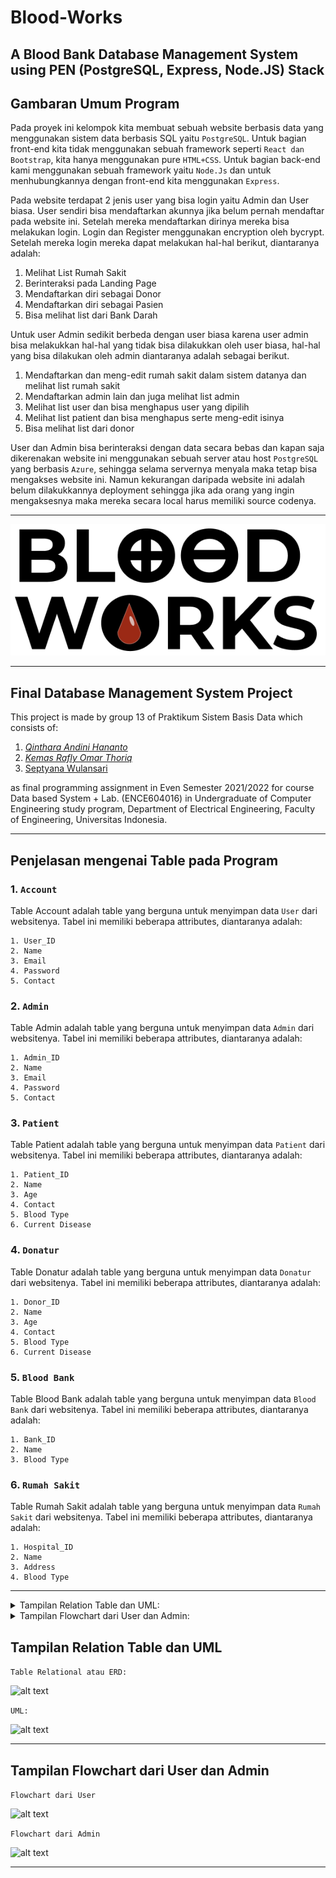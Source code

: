 # Blood-Works
A Blood Bank Database Management System using PEN (PostgreSQL, Express, Node.JS) Stack
---
## Gambaran Umum Program

Pada proyek ini kelompok kita membuat sebuah website berbasis data yang menggunakan sistem data berbasis SQL yaitu ```PostgreSQL```. Untuk bagian front-end kita tidak menggunakan sebuah framework seperti ```React dan Bootstrap```, kita hanya menggunakan pure ```HTML+CSS```. Untuk bagian back-end kami menggunakan sebuah framework yaitu ```Node.Js``` dan untuk menhubungkannya dengan front-end kita menggunakan ```Express```.

Pada website terdapat 2 jenis user yang bisa login yaitu Admin dan User biasa. User sendiri bisa mendaftarkan akunnya jika belum pernah mendaftar pada website ini. Setelah mereka mendaftarkan dirinya mereka bisa melakukan login. Login dan Register menggunakan encryption oleh bycrypt. Setelah mereka login mereka dapat melakukan hal-hal berikut, diantaranya adalah:

1. Melihat  List Rumah Sakit
2. Berinteraksi pada Landing Page
3. Mendaftarkan diri sebagai Donor
4. Mendaftarkan diri sebagai Pasien
5. Bisa melihat list dari Bank Darah

Untuk user Admin sedikit berbeda dengan user biasa karena user admin bisa melakukkan hal-hal yang tidak bisa dilakukkan oleh user biasa, hal-hal yang bisa dilakukan oleh admin diantaranya adalah sebagai berikut.

1. Mendaftarkan dan meng-edit rumah sakit dalam sistem datanya dan melihat list rumah sakit
2. Mendaftarkan admin lain dan juga melihat list admin
3. Melihat list user dan bisa menghapus user yang dipilih
4. Melihat list patient dan bisa menghapus serte meng-edit isinya
5. Bisa melihat list dari donor

User dan Admin bisa berinteraksi dengan data secara bebas dan kapan saja dikerenakan website ini menggunakan sebuah server atau host ```PostgreSQL``` yang berbasis ```Azure```, sehingga selama servernya menyala maka tetap bisa mengakses website ini. Namun kekurangan daripada website ini adalah belum dilakukkannya deployment sehingga jika ada orang yang ingin mengaksesnya maka mereka secara local harus memiliki source codenya.

---
![alt text](https://github.com/grandier/Blood-Works/blob/master/public/images/logo_bloodworks.png)

---

## Final Database Management System Project

This project is made by group 13 of Praktikum Sistem Basis Data which consists of:

1. [*Qinthara Andini Hananto*](https://github.com/qintharaandini)
2. [*Kemas Rafly Omar Thoriq*](https://github.com/grandier/grandier) 
3. [Septyana Wulansari]()


as final programming assignment in Even Semester 2021/2022 for course Data based System + Lab. 
(ENCE604016) in Undergraduate of Computer Engineering study program, Department of Electrical Engineering, Faculty of Engineering, Universitas Indonesia.

---
## Penjelasan mengenai Table pada Program

### 1.  ```Account```

Table Account adalah table yang berguna untuk menyimpan data ```User``` dari websitenya. Tabel ini memiliki beberapa attributes, diantaranya adalah:
```
1. User_ID
2. Name
3. Email
4. Password
5. Contact
```

### 2.  ```Admin```

Table Admin adalah table yang berguna untuk menyimpan data ```Admin``` dari websitenya. Tabel ini memiliki beberapa attributes, diantaranya adalah:
```
1. Admin_ID
2. Name
3. Email
4. Password
5. Contact
```

### 3.  ```Patient```

Table Patient adalah table yang berguna untuk menyimpan data ```Patient``` dari websitenya. Tabel ini memiliki beberapa attributes, diantaranya adalah:
```
1. Patient_ID
2. Name
3. Age
4. Contact
5. Blood Type
6. Current Disease
```

### 4.  ```Donatur```

Table Donatur adalah table yang berguna untuk menyimpan data ```Donatur``` dari websitenya. Tabel ini memiliki beberapa attributes, diantaranya adalah:
```
1. Donor_ID
2. Name
3. Age
4. Contact
5. Blood Type
6. Current Disease
```

### 5.  ```Blood Bank```

Table Blood Bank adalah table yang berguna untuk menyimpan data ```Blood Bank``` dari websitenya. Tabel ini memiliki beberapa attributes, diantaranya adalah:
```
1. Bank_ID
2. Name
3. Blood Type
```

### 6.  ```Rumah Sakit```

Table Rumah Sakit adalah table yang berguna untuk menyimpan data ```Rumah Sakit``` dari websitenya. Tabel ini memiliki beberapa attributes, diantaranya adalah:
```
1. Hospital_ID
2. Name
3. Address
4. Blood Type
```

---
<details>
  <summary>Tampilan Relation Table dan UML:</summary>

  ```Table Relational atau ERD:```

![alt text](https://github.com/grandier/Blood-Works/blob/master/Information/ERD_Blood%20Works.jpg)

```UML:```

![alt text](https://github.com/grandier/Blood-Works/blob/master/Information/UML%20Database_Blood%20Works.png)

</details>

<details>
  <summary>Tampilan Flowchart dari User dan Admin:</summary>

  ```Flowchart dari User```

![alt text](https://github.com/grandier/Blood-Works/blob/master/Information/Flowchart_User_Blood%20Works.png)

```Flowchart dari Admin```

![alt text](https://github.com/grandier/Blood-Works/blob/master/Information/Flowchart_Admin_Blood%20Works.png)

</details>


## Tampilan Relation Table dan UML

```Table Relational atau ERD:```

![alt text](https://github.com/grandier/Blood-Works/blob/master/Information/ERD_Blood%20Works.jpg)

```UML:```

![alt text](https://github.com/grandier/Blood-Works/blob/master/Information/UML%20Database_Blood%20Works.png)

---
## Tampilan Flowchart dari User dan Admin

```Flowchart dari User```

![alt text](https://github.com/grandier/Blood-Works/blob/master/Information/Flowchart_User_Blood%20Works.png)

```Flowchart dari Admin```

![alt text](https://github.com/grandier/Blood-Works/blob/master/Information/Flowchart_Admin_Blood%20Works.png)

---